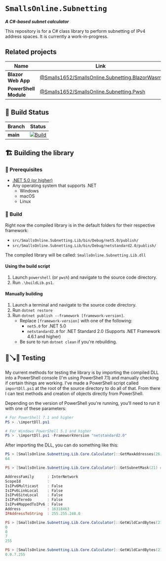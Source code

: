 # `SmallsOnline.Subnetting`

_**A C#-based subnet calculator**_

This repository is for a C# class library to perform subnetting of IPv4 address spaces. It is currently a work-in-progress.

## Related projects

| Name | Link |
| ---- | ---- |
| **Blazor Web App** | [@Smalls1652/SmallsOnline.Subnetting.BlazorWasm](https://github.com/Smalls1652/SmallsOnline.Subnetting.BlazorWasm) |
| **PowerShell Module** | [@Smalls1652/SmallsOnline.Subnetting.Pwsh](https://github.com/Smalls1652/SmallsOnline.Subnetting.Pwsh) |

## 🧱 Build Status

| Branch | Status |
| ------ | ------ |
| **main** | [![Build](https://github.com/Smalls1652/SmallsOnline.Subnetting/actions/workflows/build.yml/badge.svg?branch=main&event=push)](https://github.com/Smalls1652/SmallsOnline.Subnetting/actions/workflows/build.yml) |

## 🏗️ Building the library

### 🧰 Prerequisites

- [.NET 5.0 (or higher)](https://dotnet.microsoft.com/download)
- Any operating system that supports .NET
  - Windows
  - macOS
  - Linux

### 🔨 Build

Right now the compiled library is in the default folders for their respective framework:

- `src/SmallsOnline.Subnetting.Lib/bin/Debug/net5.0/publish/`
- `src/SmallsOnline.Subnetting.Lib/bin/Debug/netstandard2.0/publish/`

The compiled library will be called: `SmallsOnline.Subnetting.Lib.dll`

#### Using the build script

1. Launch `powershell` (or `pwsh`) and navigate to the source code directory.
2. Run `.\buildLib.ps1`.

#### Manually building

1. Launch a terminal and navigate to the source code directory.
2. Run `dotnet restore`
3. Run `dotnet publish --framework [framework-version]`.
    - Replace `[framework-version]` with one of the following:
      - `net5.0` for .NET 5.0
      - `netstandard2.0` for .NET Standard 2.0 (Supports .NET Framework 4.6.1 and higher)
    - Be sure to run `dotnet clean` if you're rebuilding.

## 🏃🪠🚽 Testing

My current methods for testing the library is by importing the compiled DLL into a PowerShell console (I'm using PowerShell 7.1) and manually checking if certain things are working. I've made a PowerShell script called `importDll.ps1` at the root of the source directory to do all of that. From there I can test methods and creation of objects directly from PowerShell.

Depending on the version of PowerShell you're running, you'll need to run it with one of these parameters:

```powershell
# For PowerShell 7.1 and higher
PS > .\importDll.ps1

# For Windows PowerShell 5.1 and higher
PS > .\importDll.ps1 -FrameworkVersion "netstandard2.0"
```

After importing the DLL, you can do something like this:

```powershell
PS > [SmallsOnline.Subnetting.Lib.Core.Calculator]::GetMaxAddresses(26) # Get the max addresses for a /26 network
64

PS > [SmallsOnline.Subnetting.Lib.Core.Calculator]::GetSubnetMask(21) # Get the subnet mask of a /21 network

AddressFamily      : InterNetwork
ScopeId            :
IsIPv6Multicast    : False
IsIPv6LinkLocal    : False
IsIPv6SiteLocal    : False
IsIPv6Teredo       : False
IsIPv4MappedToIPv6 : False
Address            : 16318463
IPAddressToString  : 255.255.248.0

PS > [SmallsOnline.Subnetting.Lib.Core.Calculator]::GetWildCardBytes(21) # Get the wildcard mask of a /21 network
0
0
7
255

PS > [SmallsOnline.Subnetting.Lib.Core.Calculator]::GetWildCardBytes(21) -join "." # Get the wildcard mask of a /21 network and make it a readable string
0.0.7.255
```